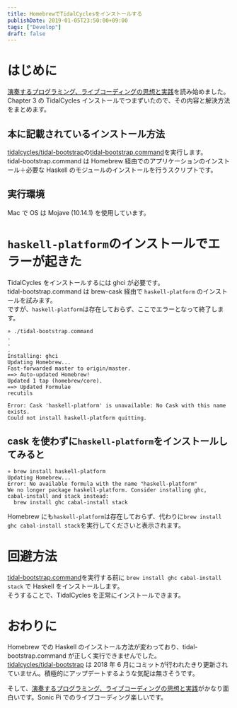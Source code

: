 ```yaml
---
title: HomebrewでTidalCyclesをインストールする
publishDate: 2019-01-05T23:50:00+09:00
tags: ["Develop"]
draft: false
---
```


# はじめに

[演奏するプログラミング、ライブコーディングの思想と実践](https://www.amazon.co.jp/dp/4802511043/)を読み始めました。  
Chapter 3 の TidalCycles インストールでつまずいたので、その内容と解決方法をまとめます。

## 本に記載されているインストール方法

[tidalcycles/tidal-bootstrap](https://github.com/tidalcycles/tidal-bootstrap)の[tidal-bootstrap.command](https://github.com/tidalcycles/tidal-bootstrap/blob/master/tidal-bootstrap.command)を実行します。  
tidal-bootstrap.command は Homebrew 経由でのアプリケーションのインストール＋必要な Haskell のモジュールのインストールを行うスクリプトです。

## 実行環境

Mac で OS は Mojave (10.14.1) を使用しています。

# `haskell-platform`のインストールでエラーが起きた

TidalCycles をインストールするには ghci が必要です。  
tidal-bootstrap.command は brew-cask 経由で `haskell-platform` のインストールを試みます。  
ですが、`haskell-platform`は存在しておらず、ここでエラーとなって終了します。

```
» ./tidal-bootstrap.command
.
.
.
Installing: ghci
Updating Homebrew...
Fast-forwarded master to origin/master.
==> Auto-updated Homebrew!
Updated 1 tap (homebrew/core).
==> Updated Formulae
recutils

Error: Cask 'haskell-platform' is unavailable: No Cask with this name exists.
Could not install haskell-platform quitting.
```

## cask を使わずに`haskell-platform`をインストールしてみると

```
» brew install haskell-platform
Updating Homebrew...
Error: No available formula with the name "haskell-platform"
We no longer package haskell-platform. Consider installing ghc,
cabal-install and stack instead:
  brew install ghc cabal-install stack
```

Homebrew にも`haskell-platform`は存在しておらず、代わりに`brew install ghc cabal-install stack`を実行してくださいと表示されます。

# 回避方法

[tidal-bootstrap.command](https://github.com/tidalcycles/tidal-bootstrap/blob/master/tidal-bootstrap.command)を実行する前に `brew install ghc cabal-install stack` で Haskell をインストールします。  
そうすることで、TidalCycles を正常にインストールできます。

# おわりに

Homebrew での Haskell のインストール方法が変わっており、tidal-bootstrap.command が正しく実行できませんでした。  
[tidalcycles/tidal-bootstrap](https://github.com/tidalcycles/tidal-bootstrap) は 2018 年 6 月にコミットが行われたきり更新されていません。積極的にアップデートするような気配は無さそうです。

そして、[演奏するプログラミング、ライブコーディングの思想と実践](https://www.amazon.co.jp/dp/4802511043/)がかなり面白いです。Sonic Pi でのライブコーディング楽しいです。
